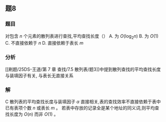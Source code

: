 ## 题8
### 题目
对包含 $n$ 个元素的散列表进行查找,平均查找长度（）
A. 为 $O\left( {{\log }_{2}n}\right)$ 
B. 为 $O\left( 1\right)$
C. 不直接依赖于 $n$ 
D. 直接依赖于表长 $m$
### 分析
[[刷题/25DS-王道/第 7 章 查找/7.5 散列表/题3]]中提到散列查找的平均查找长度与装填因子有关, 与表长无直接关系
### 解
C
散列表的平均查找长度与装填因子 $\alpha$ 直接相关,表的查找效率不直接依赖于表中已有表项个数 $n$ 或表长 $m$ 。
若表中存放的记录全是某个地址的同义词,则平均查找长度为 $O\left( n\right)$ 而非 $O\left( 1\right)$ 。